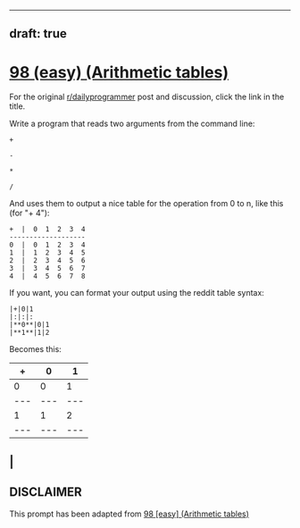 ---
draft: true
----

# [98 (easy) (Arithmetic tables)](https://www.reddit.com/r/dailyprogrammer/comments/zx8vw/9152012_challenge_98_easy_arithmetic_tables/)

For the original [r/dailyprogrammer](https://www.reddit.com/r/dailyprogrammer/) post and discussion, click the link in the title.

Write a program that reads two arguments from the command line:


```
+
```

```
-
```

```
*
```

```
/
```
And uses them to output a nice table for the operation from 0 to n, like this (for "+ 4"):


```
+  |  0  1  2  3  4
-------------------
0  |  0  1  2  3  4 
1  |  1  2  3  4  5
2  |  2  3  4  5  6
3  |  3  4  5  6  7
4  |  4  5  6  7  8
```
If you want, you can format your output using the reddit table syntax:


```
|+|0|1
|:|:|:
|**0**|0|1
|**1**|1|2
```
Becomes this:


|+|0|1|
| --- | --- | --- |
|0|0|1|
| --- | --- | --- |
|1|1|2|
| --- | --- | --- |
|
----
## **DISCLAIMER**
This prompt has been adapted from [98 [easy] (Arithmetic tables)](https://www.reddit.com/r/dailyprogrammer/comments/zx8vw/9152012_challenge_98_easy_arithmetic_tables/
)

